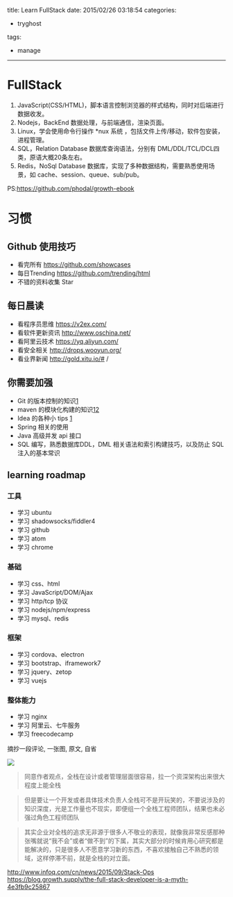 title: Learn FullStack
date: 2015/02/26 03:18:54
categories:
 - tryghost

tags:
 - manage 



---

# FullStack

   1. JavaScript(CSS/HTML)，脚本语言控制浏览器的样式结构，同时对后端进行数据收发。
   2. Nodejs，BackEnd 数据处理，与前端通信，渲染页面。
   3. Linux，学会使用命令行操作 *nux 系统 ，包括文件上传/移动，软件包安装，进程管理。
   4. SQL，Relation Database 数据库查询语法，分别有 DML/DDL/TCL/DCL四类，原语大概20条左右。
   5. Redis，NoSql Database 数据库，实现了多种数据结构，需要熟悉使用场景，如 cache、session、queue、sub/pub。

PS:https://github.com/phodal/growth-ebook
    

# 习惯
 
## Github 使用技巧

 * 看完所有 https://github.com/showcases
 * 每日Trending https://github.com/trending/html
 * 不错的资料收集 Star

## 每日晨读

 * 看程序员思维 https://v2ex.com/
 * 看软件更新资讯 http://www.oschina.net/
 * 看阿里云技术 https://yq.aliyun.com/
 * 看安全相关 http://drops.wooyun.org/
 * 看业界新闻 http://gold.xitu.io/# /
 
## 你需要加强

 * Git 的版本控制的知识[1](https://github.com/oldratlee/translations/tree/master/git-workflows-and-tutorials)
 * maven 的模块化构建的知识[1](http://wiki.jikexueyuan.com/project/maven/)[2](http://www.infoq.com/cn/maven-practice)
 * Idea 的各种小 tips [1](https://github.com/judasn/IntelliJ-IDEA-Tutorial/)
 * Spring 相关的使用
 * Java 高级并发 api 接口 
 * SQL 编写，熟悉数据库DDL，DML 相关语法和索引构建技巧，以及防止 SQL 注入的基本常识


## learning roadmap
### 工具
* 学习 ubuntu
* 学习 shadowsocks/fiddler4
* 学习 github
* 学习 atom
* 学习 chrome
### 基础
* 学习 css、html
* 学习 JavaScript/DOM/Ajax
* 学习 http/tcp 协议
* 学习 nodejs/npm/express
* 学习 mysql、redis
### 框架
* 学习 cordova、electron
* 学习 bootstrap、iframework7
* 学习 jquery、zetop
* 学习 vuejs
### 整体能力
* 学习 nginx
* 学习 阿里云、七牛服务
* 学习 freecodecamp


摘抄一段评论, 一张图, 原文, 自省

![](http://img.sandseasoft.com/image/7/da/4b6cb1599cf270f5cca3acd6d769d.png)

>同意作者观点，全栈在设计或者管理层面很容易，拉一个资深架构出来很大程度上能全栈

>但是要让一个开发或者具体技术负责人全栈可不是开玩笑的，不要说涉及的知识深度，光是工作量也不现实，即便组一个全栈工程师团队，结果也未必强过角色工程师团队

>其实企业对全栈的追求无非源于很多人不敬业的表现，就像我非常反感那种张嘴就说“我不会”或者“做不到”的下属，其实大部分的时候肯用心研究都是能解决的，只是很多人不愿意学习新的东西，不喜欢接触自己不熟悉的领域，这样停滞不前，就是全栈的对立面。



http://www.infoq.com/cn/news/2015/09/Stack-Ops
https://blog.growth.supply/the-full-stack-developer-is-a-myth-4e3fb9c25867

  

 





